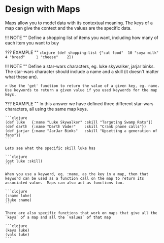 # Design with Maps

Maps allow you to model data with its contextual meaning.  The keys of a map can give the context and the values are the specific data.

!!! NOTE ""
    Define a shopping list of items you want, including how many of each item you want to buy

??? EXAMPLE ""
    ```clojure
    (def shopping-list
      {"cat food"  10
       "soya milk" 4
       "bread"     1
       "cheese"    2})
    ```

!!! NOTE ""
    Define a star-wars characters, eg. luke skywalker, jarjar binks.  The star-wars character should include a name and a skill (it doesn't matter what these are).

    > Use the 'get' function to return the value of a given key, eg. name.  Use keywords to return a given value if you used keywords for the map keys.

??? EXAMPLE ""
    In this answer we have defined three different star-wars characters, all using the same map keys.

    ```clojure
    (def luke   {:name "Luke Skywalker" :skill "Targeting Swamp Rats"})
    (def darth  {:name "Darth Vader"    :skill "Crank phone calls"})
    (def jarjar {:name "JarJar Binks"   :skill "Upsetting a generation of fans"})
    ```

    Lets see what the specific skill luke has

    ```clojure
    (get luke :skill)
    ```

    When you use a keyword, eg. :name, as the key in a map, then that keyword can be used as a function call on the map to return its associated value.  Maps can also act as functions too.

    ```clojure
    (:name luke)
    (luke :name)
    ```

    There are also specific functions that work on maps that give all the `keys` of a map and all the `values` of that map

    ```clojure
    (keys luke)
    (vals luke)
    ```
